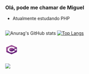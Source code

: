 ### Olá, pode me chamar de Miguel

-  Atualmente estudando PHP

##

![Anurag's GitHub stats](https://github-readme-stats.vercel.app/api?username=char434&show_icons=true&theme=radical)
[![Top Langs](https://github-readme-stats.vercel.app/api/top-langs/?username=char434&theme=radical)](https://github.com/anuraghazra/github-readme-stats)

##

  <img align="center" alt="Rafa-Csharp" height="30" width="40" src="https://raw.githubusercontent.com/devicons/devicon/master/icons/csharp/csharp-original.svg">
</div>

##

<div> 
  <a href="https://www.linkedin.com/in/miguel-souza-4833561a9/" target="_blank"><img src="https://img.shields.io/badge/-LinkedIn-%230077B5?style=for-the-badge&logo=linkedin&logoColor=white" target="_blank"></a> 
  
</div>
